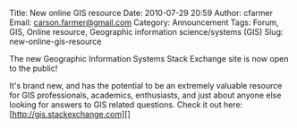 Title: New online GIS resource
Date: 2010-07-29 20:59
Author: cfarmer
Email: carson.farmer@gmail.com
Category: Announcement
Tags: Forum, GIS, Online resource, Geographic information science/systems (GIS)
Slug: new-online-gis-resource

The new Geographic Information Systems Stack Exchange site is now open
to the public!

It's brand new, and has the potential to be an extremely valuable
resource for GIS professionals, academics, enthusiasts, and just about
anyone else looking for answers to GIS related questions.
Check it out here: [http://gis.stackexchange.com][]

[http://gis.stackexchange.com]: http://gis.stackexchange.com
